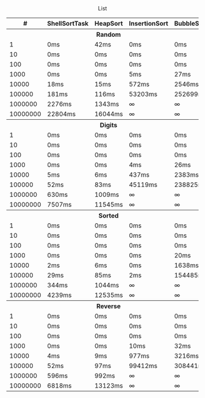 
<div align="center">
    <div>List</div>
<table>
    <thead>
        <tr>
            <th>#</th>
            <th>ShellSortTask</th>
            <th>HeapSort</th>
            <th>InsertionSort</th>
            <th>BubbleSort</th>
        </tr>
    </thead>
    <tbody>
        <tr>
            <th colspan=5 align="center" valign="center">Random</th>
        </tr>
        <tr>
            <td>1</td>
            <td>0ms</td>
            <td>42ms</td>
            <td>0ms</td>
            <td>0ms</td>
        </tr>
        <tr>
            <td>10</td>
            <td>0ms</td>
            <td>0ms</td>
            <td>0ms</td>
            <td>0ms</td>
        </tr>
        <tr>
            <td>100</td>
            <td>0ms</td>
            <td>0ms</td>
            <td>0ms</td>
            <td>0ms</td>
        </tr>
        <tr>
            <td>1000</td>
            <td>0ms</td>
            <td>0ms</td>
            <td>5ms</td>
            <td>27ms</td>
        </tr>
        <tr>
            <td>10000</td>
            <td>18ms</td>
            <td>15ms</td>
            <td>572ms</td>
            <td>2546ms</td>
        </tr>
        <tr>
            <td>100000</td>
            <td>181ms</td>
            <td>116ms</td>
            <td>53203ms</td>
            <td>252699ms</td>
        </tr>
        <tr>
            <td>1000000</td>
            <td>2276ms</td>
            <td>1343ms</td>
            <td>∞</td>
            <td>∞</td>
        </tr>
        <tr>
            <td>10000000</td>
            <td>22804ms</td>
            <td>16044ms</td>
            <td>∞</td>
            <td>∞</td>
        </tr>       
        <tr>
            <th colspan=5 align="center" valign="center">Digits</th>
        </tr>
        <tr>
            <td>1</td>
            <td>0ms</td>
            <td>0ms</td>
            <td>0ms</td>
            <td>0ms</td>
        </tr>
        <tr>
            <td>10</td>
            <td>0ms</td>
            <td>0ms</td>
            <td>0ms</td>
            <td>0ms</td>
        </tr>
        <tr>
            <td>100</td>
            <td>0ms</td>
            <td>0ms</td>
            <td>0ms</td>
            <td>0ms</td>
        </tr>
        <tr>
            <td>1000</td>
            <td>0ms</td>
            <td>0ms</td>
            <td>4ms</td>
            <td>26ms</td>
        </tr>
        <tr>
            <td>10000</td>
            <td>5ms</td>
            <td>6ms</td>
            <td>437ms</td>
            <td>2383ms</td>
        </tr>
        <tr>
            <td>100000</td>
            <td>52ms</td>
            <td>83ms</td>
            <td>45119ms</td>
            <td>238825ms</td>
        </tr>
        <tr>
            <td>1000000</td>
            <td>630ms</td>
            <td>1009ms</td>
            <td>∞</td>
            <td>∞</td>
        </tr>
        <tr>
            <td>10000000</td>
            <td>7507ms</td>
            <td>11545ms</td>
            <td>∞</td>
            <td>∞</td>
        </tr>        
        <tr>
            <th colspan=5 align="center" valign="center">Sorted</th>
        </tr>
        <tr>
            <td>1</td>
            <td>0ms</td>
            <td>0ms</td>
            <td>0ms</td>
            <td>0ms</td>
        </tr>
        <tr>
            <td>10</td>
            <td>0ms</td>
            <td>0ms</td>
            <td>0ms</td>
            <td>0ms</td>
        </tr>
        <tr>
            <td>100</td>
            <td>0ms</td>
            <td>0ms</td>
            <td>0ms</td>
            <td>0ms</td>
        </tr>
        <tr>
            <td>1000</td>
            <td>0ms</td>
            <td>0ms</td>
            <td>0ms</td>
            <td>20ms</td>
        </tr>
        <tr>
            <td>10000</td>
            <td>2ms</td>
            <td>6ms</td>
            <td>0ms</td>
            <td>1638ms</td>
        </tr>
        <tr>
            <td>100000</td>
            <td>29ms</td>
            <td>85ms</td>
            <td>2ms</td>
            <td>154485ms</td>
        </tr>
        <tr>
            <td>1000000</td>
            <td>344ms</td>
            <td>1044ms</td>
            <td>∞</td>
            <td>∞</td>
        </tr>
        <tr>
            <td>10000000</td>
            <td>4239ms</td>
            <td>12535ms</td>
            <td>∞</td>
            <td>∞</td>
        </tr>        
        <tr>
            <th colspan=5 align="center" valign="center">Reverse</th>
        </tr>
        <tr>
            <td>1</td>
            <td>0ms</td>
            <td>0ms</td>
            <td>0ms</td>
            <td>0ms</td>
        </tr>
        <tr>
            <td>10</td>
            <td>0ms</td>
            <td>0ms</td>
            <td>0ms</td>
            <td>0ms</td>
        </tr>
        <tr>
            <td>100</td>
            <td>0ms</td>
            <td>0ms</td>
            <td>0ms</td>
            <td>0ms</td>
        </tr>
        <tr>
            <td>1000</td>
            <td>0ms</td>
            <td>0ms</td>
            <td>10ms</td>
            <td>32ms</td>
        </tr>
        <tr>
            <td>10000</td>
            <td>4ms</td>
            <td>9ms</td>
            <td>977ms</td>
            <td>3216ms</td>
        </tr>
        <tr>
            <td>100000</td>
            <td>52ms</td>
            <td>97ms</td>
            <td>99412ms</td>
            <td>308441ms</td>
        </tr>
        <tr>
            <td>1000000</td>
            <td>596ms</td>
            <td>992ms</td>
            <td>∞</td>
            <td>∞</td>
        </tr>
        <tr>
            <td>10000000</td>
            <td>6818ms</td>
            <td>13123ms</td>
            <td>∞</td>
            <td>∞</td>
        </tr>
    </tbody>
</table>
</div>
